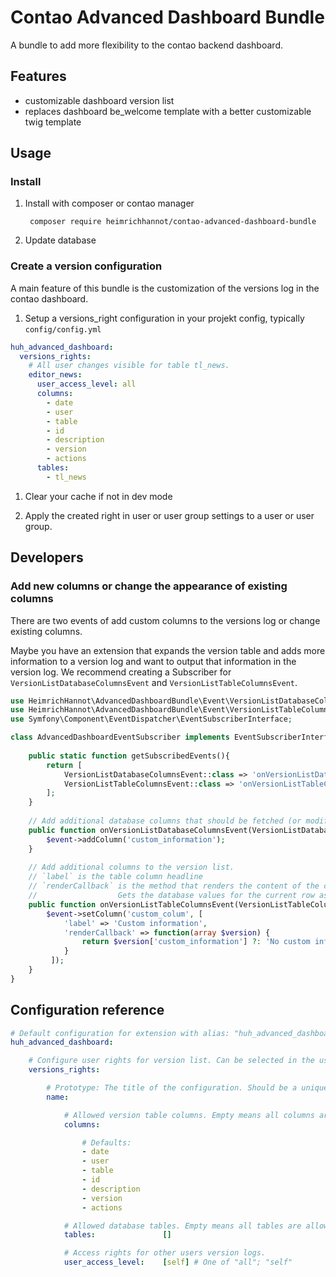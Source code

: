# Contao Advanced Dashboard Bundle

A bundle to add more flexibility to the contao backend dashboard.

## Features
- customizable dashboard version list
- replaces dashboard be_welcome template with a better customizable twig template

## Usage

### Install  

1. Install with composer or contao manager

        composer require heimrichhannot/contao-advanced-dashboard-bundle

1. Update database

### Create a version configuration

A main feature of this bundle is the customization of the versions log in the contao dashboard. 

1. Setup a versions_right configuration in your projekt config, typically `config/config.yml`

```yaml
huh_advanced_dashboard:
  versions_rights:
    # All user changes visible for table tl_news.
    editor_news:
      user_access_level: all
      columns:
        - date
        - user
        - table
        - id
        - description
        - version
        - actions
      tables:
        - tl_news
```

1. Clear your cache if not in dev mode

1. Apply the created right in user or user group settings to a user or user group.

## Developers

### Add new columns or change the appearance of existing columns

There are two events of add custom columns to the versions log or change existing columns. 

Maybe you have an extension that expands the version table and adds more information to a version log and want to output that information in the version log. We recommend creating a Subscriber for `VersionListDatabaseColumnsEvent` and `VersionListTableColumnsEvent`.

```php
use HeimrichHannot\AdvancedDashboardBundle\Event\VersionListDatabaseColumnsEvent;
use HeimrichHannot\AdvancedDashboardBundle\Event\VersionListTableColumnsEvent;
use Symfony\Component\EventDispatcher\EventSubscriberInterface;

class AdvancedDashboardEventSubscriber implements EventSubscriberInterface {
    
    public static function getSubscribedEvents(){
        return [
            VersionListDatabaseColumnsEvent::class => 'onVersionListDatabaseColumnsEvent',
            VersionListTableColumnsEvent::class => 'onVersionListTableColumnsEvent',
        ];
    }
    
    // Add additional database columns that should be fetched (or modify existing values)
    public function onVersionListDatabaseColumnsEvent(VersionListDatabaseColumnsEvent $event) {
        $event->addColumn('custom_information');
    }
    
    // Add additional columns to the version list.
    // `label` is the table column headline
    // `renderCallback` is the method that renders the content of the current column.
    //                  Gets the database values for the current row as parameter.
    public function onVersionListTableColumnsEvent(VersionListTableColumnsEvent $event) {
        $event->setColumn('custom_colum', [
            'label' => 'Custom information', 
            'renderCallback' => function(array $version) {
                return $version['custom_information'] ?: 'No custom information';
            }
         ]);
    }
}
```

## Configuration reference
```yaml
# Default configuration for extension with alias: "huh_advanced_dashboard"
huh_advanced_dashboard:

    # Configure user rights for version list. Can be selected in the user and user group settings.
    versions_rights:

        # Prototype: The title of the configuration. Should be a unique alias/name containing just 'a-z0-9-_' like 'all_users','editor_news'.
        name:

            # Allowed version table columns. Empty means all columns are allowed.
            columns:

                # Defaults:
                - date
                - user
                - table
                - id
                - description
                - version
                - actions

            # Allowed database tables. Empty means all tables are allowed.
            tables:               []

            # Access rights for other users version logs.
            user_access_level:    [self] # One of "all"; "self"
```